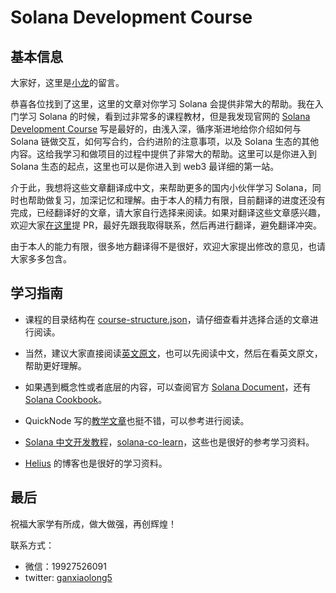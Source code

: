 # Solana Development Course

## 基本信息

大家好，这里是[小龙](https://github.com/longxiaoLX)的留言。

恭喜各位找到了这里，这里的文章对你学习 Solana 会提供非常大的帮助。我在入门学习 Solana 的时候，看到过非常多的课程教材，但是我发现官网的 [Solana Development Course](https://www.soldev.app/course) 写是最好的，由浅入深，循序渐进地给你介绍如何与 Solana 链做交互，如何写合约，合约进阶的注意事项，以及 Solana 生态的其他内容。这给我学习和做项目的过程中提供了非常大的帮助。这里可以是你进入到 Solana 生态的起点，这里也可以是你进入到 web3 最详细的第一站。

介于此，我想将这些文章翻译成中文，来帮助更多的国内小伙伴学习 Solana，同时也帮助做复习，加深记忆和理解。由于本人的精力有限，目前翻译的进度还没有完成，已经翻译好的文章，请大家自行选择来阅读。如果对翻译这些文章感兴趣，欢迎大家[在这里](https://github.com/longxiaoLX/solana-course/tree/main/content/zh-chs)提 PR，最好先跟我取得联系，然后再进行翻译，避免翻译冲突。

由于本人的能力有限，很多地方翻译得不是很好，欢迎大家提出修改的意见，也请大家多多包含。

## 学习指南

- 课程的目录结构在 [course-structure.json](./course-structure.md)，请仔细查看并选择合适的文章进行阅读。

- 当然，建议大家直接阅读[英文原文](https://www.soldev.app/course)，也可以先阅读中文，然后在看英文原文，帮助更好理解。

- 如果遇到概念性或者底层的内容，可以查阅官方 [Solana Document](https://solana.com/docs)，还有 [Solana Cookbook](https://solanacookbook.com/)。

- QuickNode 写的[教学文章](https://www.quicknode.com/guides/welcome)也挺不错，可以参考进行阅读。

- [Solana 中文开发教程](https://www.solanazh.com/)，[solana-co-learn](https://creatorsdao.github.io/solana-co-learn/)，这些也是很好的参考学习资料。

- [Helius](https://www.helius.dev/blog) 的博客也是很好的学习资料。

## 最后

祝福大家学有所成，做大做强，再创辉煌！

联系方式：

- 微信：19927526091
- twitter: [ganxiaolong5](https://twitter.com/ganxiaolong5)